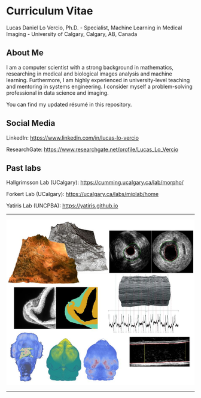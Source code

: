 # Curriculum Vitae

Lucas Daniel Lo Vercio, Ph.D. - Specialist, Machine Learning in Medical Imaging - University of Calgary, Calgary, AB, Canada

## About Me

I am a computer scientist with a strong background in mathematics, researching in medical and biological images analysis and machine learning. Furthermore, I am highly experienced in university-level teaching and mentoring in systems engineering. I consider myself a problem-solving professional in data science and imaging.

You can find my updated résumé in this repository.

## Social Media

LinkedIn: https://www.linkedin.com/in/lucas-lo-vercio

ResearchGate: https://www.researchgate.net/profile/Lucas_Lo_Vercio

## Past labs

Hallgrímsson Lab (UCalgary): https://cumming.ucalgary.ca/lab/morpho/

Forkert Lab (UCalgary): https://ucalgary.ca/labs/miplab/home

Yatiris Lab (UNCPBA): https://yatiris.github.io

***
<img width="1200" alt="Visual summary" src="https://github.com/lucaslovercio/CurriculumVitae/blob/master/github_cover_image.jpg">

***
